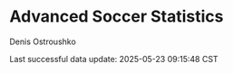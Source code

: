 # Advanced Soccer Statistics
Denis Ostroushko

<!-- gfm -->

Last successful data update: 2025-05-23 09:15:48 CST
